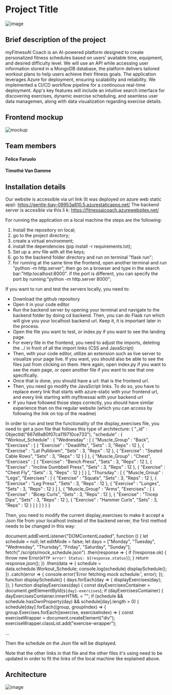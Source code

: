 # Project Title
![image](https://github.com/VU-Applied-Programming-for-AI-2024/Group-15/assets/156012070/cc0030de-bc76-4e36-9216-1a8cd9b9c43c)

## Brief description of the project
myFitnessAI Coach is an AI-powered platform designed to create personalized fitness schedules based on users' available time, equipment, and desired difficulty level. We will use an API while accessing user information stored in a MongoDB database, the platform delivers tailored workout plans to help users achieve their fitness goals. The application leverages Azure for deployment, ensuring scalability and reliability. We implemented a CI/CD workflow pipeline for a continuous real-time deployment. App's key features will include an intuitive search interface for discovering exercises, dynamic exercise scheduling, and seamless user data managemen, along with data visualization regarding exercise details. 
## Frontend mockup
![mockup](https://github.com/VU-Applied-Programming-for-AI-2024/Group-15/blob/master/frontend/images/New%20Wireframe%201.png) 
## Team members
#### Felice Faruolo 
#### Timothé Van Damme
## Installation details
Our website is accessible via url link (It was deployed on azure web static app): https://gentle-bay-09953a810.5.azurestaticapps.net/
The backend server is accesible via this li k: https://fitnessaicoach.azurewebsites.net/

For running the application on a local machine the steps are the following: 

1. Install the repository on local;
2. go to the project directory;
3. create a virtual environment;
4. install the dependencies (pip install -r requirements.txt);
5. Set up a .env file with all the keys;
6. go to the backend folder directory and run on terminal "flask run";
7. for running at the same time the frontend, open another terminal and run "python -m http.server", then go on a browser and type in the search bar:"http:localhost:8000". if the port is different, you can specify the port by running:"python -m http.server 8000";


If you want to run and test the servers locally, you need to: 
- Download the github repository
- Open it in your code editor
- Run the backend server by opening your terminal and navigate to the backend folder by doing cd backend. Then, you can do Flask run which will give you your localhost backend url. Keep it, it is important later in the process.
- Open the file you want to test, or index.py if you want to see the landing page.
- For every file in the frontend, you need to adjust the imports, deleting the ../ in front of all the import links (CSS and JavaScript)
- Then, with your code editor, utilize an extension such as live server to visualize your page live. If you want, you should also be able to see the files just from clicking on them. Here again, open index.py if you want to see the main page, or open another file if you want to see that one specifically.
- Once that is done, you should have a url: that is the frontend url.
- Then, you need go modify the JavaScript links. To do so, you have to replace every link that starts with azure-static with your frontend url, and every link starting with myfitnessai with your backend url
- If you have followed those steps correctly, you should have similar experience than on the regular website (which you can access by following the link on top of the readme)

In order to run and test the functionality of the display_exercises file, you need to get a json file that follows this type of architecture:
{
	"_id" : ObjectId("667d9a80f07ca119710ce733"),
	"schedule" : {
		"Workout_Schedule" : {
			"Wednesday" : [
				{
					"Muscle_Group" : "Back",
					"Exercises" : [
						{
							"Exercise" : "Deadlifts",
							"Sets" : 3,
							"Reps" : 12
						},
						{
							"Exercise" : "Lat Pulldown",
							"Sets" : 3,
							"Reps" : 12
						},
						{
							"Exercise" : "Seated Cable Rows",
							"Sets" : 3,
							"Reps" : 12
						}
					]
				},
				{
					"Muscle_Group" : "Chest",
					"Exercises" : [
						{
							"Exercise" : "Bench Press",
							"Sets" : 3,
							"Reps" : 12
						},
						{
							"Exercise" : "Incline Dumbbell Press",
							"Sets" : 3,
							"Reps" : 12
						},
						{
							"Exercise" : "Chest Fly",
							"Sets" : 3,
							"Reps" : 12
						}
					]
				}
			],
			"Thursday" : [
				{
					"Muscle_Group" : "Legs",
					"Exercises" : [
						{
							"Exercise" : "Squats",
							"Sets" : 3,
							"Reps" : 12
						},
						{
							"Exercise" : "Leg Press",
							"Sets" : 3,
							"Reps" : 12
						},
						{
							"Exercise" : "Lunges",
							"Sets" : 3,
							"Reps" : 12
						}
					]
				},
				{
					"Muscle_Group" : "Arms",
					"Exercises" : [
						{
							"Exercise" : "Bicep Curls",
							"Sets" : 3,
							"Reps" : 12
						},
						{
							"Exercise" : "Tricep Dips",
							"Sets" : 3,
							"Reps" : 12
						},
						{
							"Exercise" : "Hammer Curls",
							"Sets" : 3,
							"Reps" : 12
						}
					]
				}
			]
		}
	}
}



Then, you need to modify the current display_exercises to make it accept a Json file from your localhost instead of the backend server, the first method needs to be changed in this way:




document.addEventListener("DOMContentLoaded", function () {
    let schedule = null;
    let editMode = false;
    let days = ["Monday", "Tuesday", "Wednesday", "Thursday", "Friday", "Saturday", "Sunday"];
    fetch("./scripts/mock_schedule.json")
        .then(response => {
            if (!response.ok) {
                throw new Error(`HTTP error! Status: ${response.status}`);
            }
            return response.json();
        })
        .then(data => {
            schedule = data.schedule.Workout_Schedule;
            console.log(schedule)
            displaySchedule();
        })
        .catch(error => {
            console.error('Error fetching mock schedule:', error);
        });
    function displaySchedule() {
        days.forEach(day => {
            displayExercises(day);
        });
    }
    function displayExercises(day) {
        const dayExercisesContainer = document.getElementById(`${day}-exercises`);
        if (dayExercisesContainer) {
            dayExercisesContainer.innerHTML = "";
            if (schedule && schedule.hasOwnProperty(day) && schedule[day].length > 0) {
                schedule[day].forEach((group, groupIndex) => {
                    group.Exercises.forEach((exercise, exerciseIndex) => {
                        const exerciseWrapper = document.createElement("div");
                        exerciseWrapper.classList.add("exercise-wrapper");

...

Then the schedule on the Json file will be displayed.

Note that the other links in that file and the other files it's using need to be updated in order to fit the links of the local machine like explained above.

## Architecture
![image](https://github.com/VU-Applied-Programming-for-AI-2024/Group-15/assets/156012070/4bdc002a-67b3-4541-bfed-74f537f3df2a)


